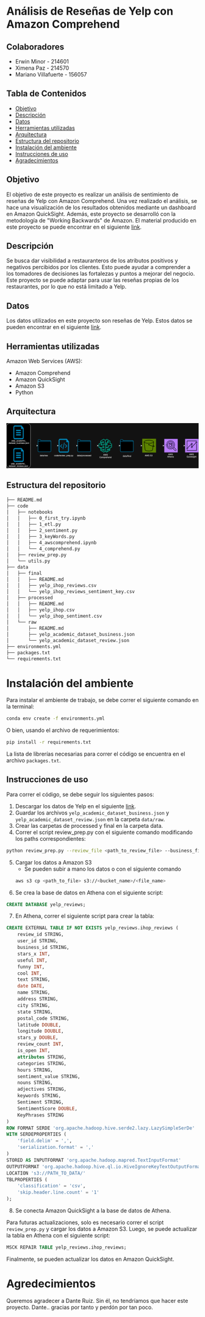 # Análisis de Reseñas de Yelp con Amazon Comprehend

## Colaboradores
- Erwin Minor - 214601
- Ximena Paz - 214570
- Mariano Villafuerte - 156057

## Tabla de Contenidos
- [Objetivo](#objetivo)
- [Descripción](#descripción)
- [Datos](#datos)
- [Herramientas utilizadas](#herramientas-utilizadas)
- [Arquitectura](#arquitectura)
- [Estructura del repositorio](#estructura-del-repositorio)
- [Instalación del ambiente](#instalación-del-ambiente)
- [Instrucciones de uso](#instrucciones-de-uso)
- [Agradecimientos](#agredecimientos)

## Objetivo
El objetivo de este proyecto es realizar un análisis de sentimiento de reseñas de Yelp con Amazon Comprehend. Una vez realizado el análisis, se hace una visualización de los resultados obtenidos mediante un dashboard en Amazon QuickSight.
Además, este proyecto se desarrolló con la metodología de "Working Backwards" de Amazon. El material producido en este proyecto se puede encontrar en el siguiente [link](https://drive.google.com/drive/folders/1s-R6YngJy_ZsVvINcbwwzZjydzwpaLr3?usp=sharing). 

## Descripción
Se busca dar visibilidad a restauranteros de los atributos positivos y negativos percibidos por los clientes. Esto puede ayudar a comprender a los tomadores de decisiones las fortalezas y puntos a mejorar del negocio. Este proyecto se puede adaptar para usar las reseñas propias de los restaurantes, por lo que no está limitado a Yelp.

## Datos 
Los datos utilizados en este proyecto son reseñas de Yelp. Estos datos se pueden encontrar en el siguiente [link](https://www.yelp.com/dataset).

## Herramientas utilizadas
Amazon Web Services (AWS):
- Amazon Comprehend
- Amazon QuickSight
- Amazon S3
- Python

## Arquitectura
![Arquitectura](images/Arquitectura.png)

## Estructura del repositorio
```
├── README.md
├── code
│   ├── notebooks
│   │   ├── 0_first_try.ipynb
│   │   ├── 1_etl.py
│   │   ├── 2_sentiment.py
│   │   ├── 3_keyWords.py
│   │   ├── 4_awscomprehend.ipynb
│   │   └── 4_comprehend.py
│   ├── review_prep.py
│   └── utils.py
├── data
│   ├── final
│   │   ├── README.md
│   │   ├── yelp_ihop_reviews.csv
│   │   └── yelp_ihop_reviews_sentiment_key.csv
│   ├── processed
│   │   ├── README.md
│   │   ├── yelp_ihop.csv
│   │   └── yelp_ihop_sentiment.csv
│   └── raw
│       ├── README.md
│       ├── yelp_academic_dataset_business.json
│       └── yelp_academic_dataset_review.json
├── environments.yml
├── packages.txt
└── requirements.txt
```
# Instalación del ambiente 
Para instalar el ambiente de trabajo, se debe correr el siguiente comando en la terminal:
```bash
conda env create -f environments.yml
```
O bien, usando el archivo de requerimientos:
```bash
pip install -r requirements.txt
```
La lista de librerías necesarias para correr el código se encuentra en el archivo `packages.txt`.

## Instrucciones de uso
Para correr el código, se debe seguir los siguientes pasos:
1. Descargar los datos de Yelp en el siguiente [link](https://www.yelp.com/dataset).
2. Guardar los archivos `yelp_academic_dataset_business.json` y `yelp_academic_dataset_review.json` en la carpeta `data/raw`.
3. Crear las carpetas de processed y final en la carpeta data.
4. Correr el script review_prep.py con el siguiente comando modificando los paths correspondientes:
```bash
python review_prep.py --review_file <path_to_review_file> --business_file <path_to_business_file> --output_file <output_file_path>
```
5. Cargar los datos a Amazon S3
    - Se pueden subir a mano los datos o con el siguiente comando
    ```bash
    aws s3 cp <path_to_file> s3://<bucket_name>/<file_name>
    ```
6. Se crea la base de datos en Athena con el siguiente script:
```sql
CREATE DATABASE yelp_reviews;
```
7. En Athena, correr el siguiente script para crear la tabla:
```sql
CREATE EXTERNAL TABLE IF NOT EXISTS yelp_reviews.ihop_reviews (
    review_id STRING,
    user_id STRING,
    business_id STRING,
    stars_x INT,
    useful INT,
    funny INT,
    cool INT,
    text STRING,
    date DATE,
    name STRING,
    address STRING,
    city STRING,
    state STRING,
    postal_code STRING,
    latitude DOUBLE,
    longitude DOUBLE,
    stars_y DOUBLE,
    review_count INT,
    is_open INT,
    attributes STRING,
    categories STRING,
    hours STRING,
    sentiment_value STRING,
    nouns STRING,
    adjectives STRING,
    keywords STRING,
    Sentiment STRING,
    SentimentScore DOUBLE,
    KeyPhrases STRING
)
ROW FORMAT SERDE 'org.apache.hadoop.hive.serde2.lazy.LazySimpleSerDe'
WITH SERDEPROPERTIES (
    'field.delim' = ',',
    'serialization.format' = ','
)
STORED AS INPUTFORMAT 'org.apache.hadoop.mapred.TextInputFormat' 
OUTPUTFORMAT 'org.apache.hadoop.hive.ql.io.HiveIgnoreKeyTextOutputFormat'
LOCATION 's3://PATH_TO_DATA/'
TBLPROPERTIES (
    'classification' = 'csv',
    'skip.header.line.count' = '1'
);
```
8. Se conecta Amazon QuickSight a la base de datos de Athena.

Para futuras actualizaciones, solo es necesario correr el script `review_prep.py` y cargar los datos a Amazon S3. Luego, se puede actualizar la tabla en Athena con el siguiente script:
```sql
MSCK REPAIR TABLE yelp_reviews.ihop_reviews;
```
Finalmente, se pueden actualizar los datos en Amazon QuickSight.


# Agredecimientos
Queremos agradecer a Dante Ruiz. Sin él, no tendríamos que hacer este proyecto. Dante.. gracias por tanto y perdón por tan poco.



